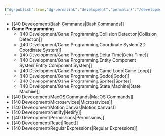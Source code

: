 ```yaml
---
{"dg-publish":true,"dg-permalink":"development","permalink":"/development/","title":"Development","created":"2024-09-14","updated":"2024-09-14"}
---
```




- [[40 Development/Bash Commands\|Bash Commands]]
- **Game Programming**
	- [[40 Development/Game Programming/Collision Detection\|Collision Detection]]
	- [[40 Development/Game Programming/Coordinate System\|2D Coordinate System]]
	- [[40 Development/Game Programming/Delta Time\|Delta Time]]
	- [[40 Development/Game Programming/Entity Component System\|Entity Component System]]
	- [[40 Development/Game Programming/Game Loop\|Game Loop]]
	- [[40 Development/Game Programming/Godot\|Godot]]
	- [[40 Development/Game Programming/Sprites\|Sprites]]
	- [[40 Development/Game Programming/State Machine\|State Machine]]
- [[40 Development/MacOS Commands\|MacOS Commands]]
- [[40 Development/Microservices\|Microservices]]
- [[40 Development/Motion Canvas\|Motion Canvas]]
- [[40 Development/Netlify\|Netlify]]
- [[40 Development/Permissions\|Permissions]]
- [[40 Development/React\|React]]
- [[40 Development/Regular Expressions\|Regular Expressions]]


